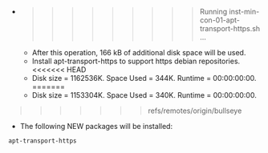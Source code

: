 * >>>>>>>>> Running inst-min-con-01-apt-transport-https.sh ...
  * After this operation, 166 kB of additional disk space will be used.
  * Install apt-transport-https to support https debian repositories.
<<<<<<< HEAD
  * Disk size = 1162536K. Space Used = 344K. Runtime = 00:00:00:00.
=======
  * Disk size = 1153304K. Space Used = 340K. Runtime = 00:00:00:00.
>>>>>>> refs/remotes/origin/bullseye
  * The following NEW packages will be installed:
  ```bash
apt-transport-https
  ```
